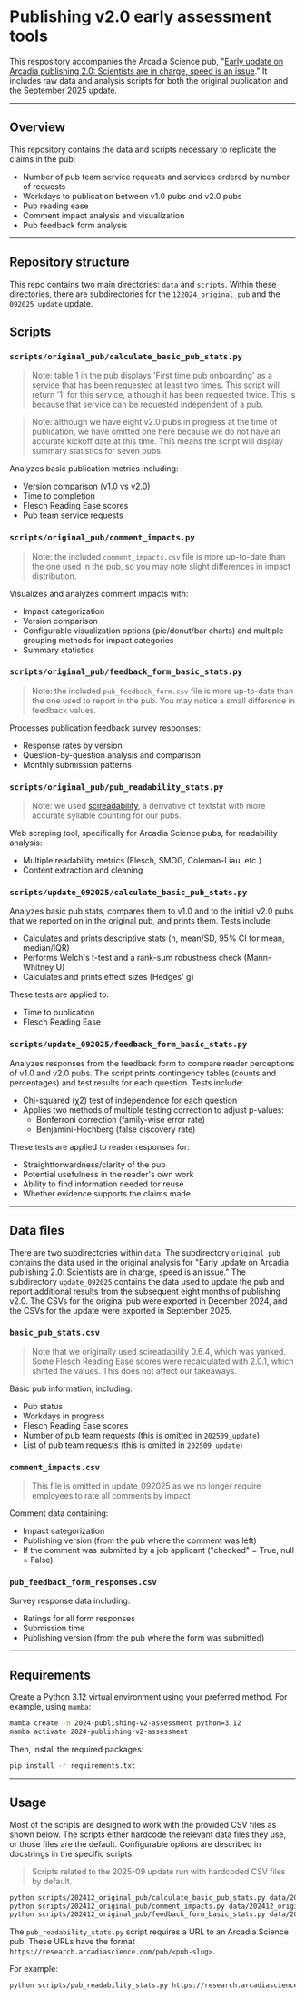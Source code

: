 # Publishing v2.0 early assessment tools

This respository accompanies the Arcadia Science pub, "[Early update on Arcadia publishing 2.0: Scientists are in charge, speed is an issue](https://doi.org/10.57844/arcadia-2a89-51c1)."
It includes raw data and analysis scripts for both the original publication and the September 2025 update.

***

## Overview

This repository contains the data and scripts necessary to replicate the claims in the pub:

- Number of pub team service requests and services ordered by number of requests
- Workdays to publication between v1.0 pubs and v2.0 pubs
- Pub reading ease
- Comment impact analysis and visualization
- Pub feedback form analysis

***

## Repository structure
This repo contains two main directories: `data` and `scripts`. Within these directories, there are subdirectories for the
`122024_original_pub` and the `092025_update` update.

## Scripts

### `scripts/original_pub/calculate_basic_pub_stats.py`

> Note: table 1 in the pub displays 'First time pub onboarding' as a service that has been requested at least two times.
> This script will return '1' for this service, although it has been requested twice. This is because that service can be
> requested independent of a pub.

> Note: although we have eight v2.0 pubs in progress at the time of publication, we have omitted one here because we do not have an accurate kickoff date at this time. This means the script will display summary statistics for seven pubs.

Analyzes basic publication metrics including:
- Version comparison (v1.0 vs v2.0)
- Time to completion
- Flesch Reading Ease scores
- Pub team service requests

### `scripts/original_pub/comment_impacts.py`

> Note: the included `comment_impacts.csv` file is more up-to-date than the one used in the pub, so you may note slight differences in impact distribution.

Visualizes and analyzes comment impacts with:
- Impact categorization
- Version comparison
- Configurable visualization options (pie/donut/bar charts) and multiple grouping methods for impact categories
- Summary statistics

### `scripts/original_pub/feedback_form_basic_stats.py`

> Note: the included `pub_feedback_form.csv` file is more up-to-date than the one used to report in the pub. You may notice a small difference in feedback values.

Processes publication feedback survey responses:
- Response rates by version
- Question-by-question analysis and comparison
- Monthly submission patterns

### `scripts/original_pub/pub_readability_stats.py`

>Note: we used [scireadability](https://github.com/robert-roth/scireadability), a derivative of textstat with more accurate syllable counting for our pubs.

Web scraping tool, specifically for Arcadia Science pubs, for readability analysis:
- Multiple readability metrics (Flesch, SMOG, Coleman-Liau, etc.)
- Content extraction and cleaning

### `scripts/update_092025/calculate_basic_pub_stats.py`

Analyzes basic pub stats, compares them to v1.0 and to the initial v2.0 pubs that we reported on in the original pub, and prints them. Tests include:
- Calculates and prints descriptive stats (n, mean/SD, 95% CI for mean, median/IQR)
- Performs Welch's t-test and a rank-sum robustness check (Mann-Whitney U)
- Calculates and prints effect sizes (Hedges' g)

These tests are applied to:

- Time to publication
- Flesch Reading Ease

### `scripts/update_092025/feedback_form_basic_stats.py`
Analyzes responses from the feedback form to compare reader perceptions of v1.0 and v2.0 pubs. The script prints contingency tables (counts and percentages) and test results for each question. Tests include:

- Chi-squared (χ2) test of independence for each question
- Applies two methods of multiple testing correction to adjust p-values:
  - Bonferroni correction (family-wise error rate)
  - Benjamini-Hochberg (false discovery rate)

These tests are applied to reader responses for:
- Straightforwardness/clarity of the pub
- Potential usefulness in the reader's own work
- Ability to find information needed for reuse
- Whether evidence supports the claims made

***

## Data files

There are two subdirectories within `data`. The subdirectory `original_pub` contains the data
used in the original analysis for "Early update on Arcadia publishing 2.0: Scientists are in charge, speed is an issue." 
The subdirectory `update_092025` contains the data used to update the pub and report additional results from the subsequent eight
months of publishing v2.0. The CSVs for the original pub were exported in December 2024, and the CSVs for the update were exported in September 2025.

### `basic_pub_stats.csv`

> Note that we originally used scireadability 0.6.4, which was yanked. Some Flesch Reading Ease scores were recalculated with 
> 2.0.1, which shifted the values. This does not affect our takeaways.

Basic pub information, including:
- Pub status
- Workdays in progress
- Flesch Reading Ease scores
- Number of pub team requests (this is omitted in `202509_update`)
- List of pub team requests (this is omitted in `202509_update`)

### `comment_impacts.csv`
> This file is omitted in update_092025 as we no longer require employees to rate all comments by impact

Comment data containing:
- Impact categorization
- Publishing version (from the pub where the comment was left)
- If the comment was submitted by a job applicant ("checked" = True, null = False)

### `pub_feedback_form_responses.csv`

Survey response data including:
- Ratings for all form responses
- Submission time
- Publishing version (from the pub where the form was submitted)

***

## Requirements

Create a Python 3.12 virtual environment using your preferred method. For example, using `mamba`:

```sh
mamba create -n 2024-publishing-v2-assessment python=3.12
mamba activate 2024-publishing-v2-assessment
```

Then, install the required packages:

```sh
pip install -r requirements.txt
```

***

## Usage

Most of the scripts are designed to work with the provided CSV files as shown below. The scripts either hardcode the relevant data files they use, or those files are the default. Configurable options are described in docstrings in the specific scripts.

>Scripts related to the 2025-09 update run with hardcoded CSV files by default.

```sh
python scripts/202412_original_pub/calculate_basic_pub_stats.py data/202412_original_pub/basic_pub_stats.csv
python scripts/202412_original_pub/comment_impacts.py data/202412_original_pub/comment_impacts.csv
python scripts/202412_original_pub/feedback_form_basic_stats.py data/202412_original_pub/pub_feedback_form_responses.csv
```

The `pub_readability_stats.py` script requires a URL to an Arcadia Science pub. 
These URLs have the format `https://research.arcadiascience.com/pub/<pub-slug>`.

For example:

```sh
python scripts/pub_readability_stats.py https://research.arcadiascience.com/pub/method-circular-dna-id
```
